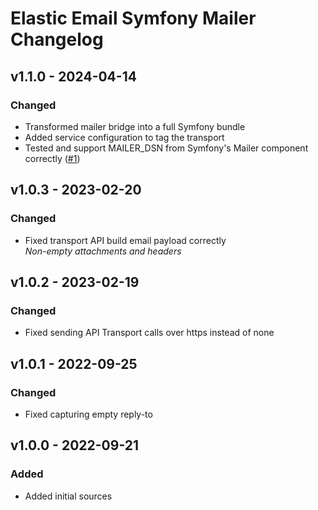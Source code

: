 # Elastic Email Symfony Mailer Changelog

## v1.1.0 - 2024-04-14

### Changed

- Transformed mailer bridge into a full Symfony bundle
- Added service configuration to tag the transport
- Tested and support MAILER_DSN from Symfony's Mailer component correctly ([#1](https://github.com/bertoost/ElasticEmail-Mailer/issues/1))

## v1.0.3 - 2023-02-20

### Changed

- Fixed transport API build email payload correctly  
  _Non-empty attachments and headers_

## v1.0.2 - 2023-02-19

### Changed

- Fixed sending API Transport calls over https instead of none

## v1.0.1 - 2022-09-25

### Changed

- Fixed capturing empty reply-to

## v1.0.0 - 2022-09-21

### Added

- Added initial sources